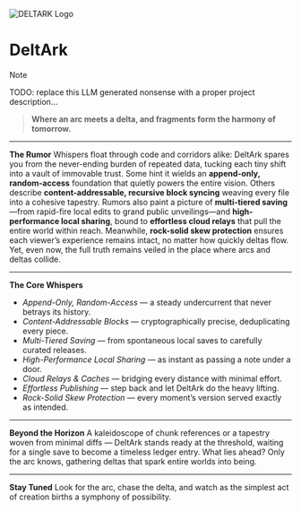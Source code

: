 ![DELTARK Logo](https://github.com/user-attachments/assets/be7e2a58-cbf8-4832-b04c-079c9c6defe0)

# DeltArk

> [!NOTE]  
> TODO: replace this LLM generated nonsense with a proper project description...

> **Where an arc meets a delta, and fragments form the harmony of tomorrow.**

---

**The Rumor**
Whispers float through code and corridors alike: DeltArk spares you from the never-ending burden of repeated data, tucking each tiny shift into a vault of immovable trust. Some hint it wields an **append-only, random-access** foundation that quietly powers the entire vision. Others describe **content-addressable, recursive block syncing** weaving every file into a cohesive tapestry. Rumors also paint a picture of **multi-tiered saving**—from rapid-fire local edits to grand public unveilings—and **high-performance local sharing**, bound to **effortless cloud relays** that pull the entire world within reach. Meanwhile, **rock-solid skew protection** ensures each viewer’s experience remains intact, no matter how quickly deltas flow. Yet, even now, the full truth remains veiled in the place where arcs and deltas collide.

---

**The Core Whispers**
- _Append-Only, Random-Access_ — a steady undercurrent that never betrays its history.
- _Content-Addressable Blocks_ — cryptographically precise, deduplicating every piece.
- _Multi-Tiered Saving_ — from spontaneous local saves to carefully curated releases.
- _High-Performance Local Sharing_ — as instant as passing a note under a door.
- _Cloud Relays & Caches_ — bridging every distance with minimal effort.
- _Effortless Publishing_ — step back and let DeltArk do the heavy lifting.
- _Rock-Solid Skew Protection_ — every moment’s version served exactly as intended.

---

**Beyond the Horizon**
A kaleidoscope of chunk references or a tapestry woven from minimal diffs — DeltArk stands ready at the threshold, waiting for a single save to become a timeless ledger entry. What lies ahead? Only the arc knows, gathering deltas that spark entire worlds into being.

---

**Stay Tuned**
Look for the arc, chase the delta, and watch as the simplest act of creation births a symphony of possibility.
